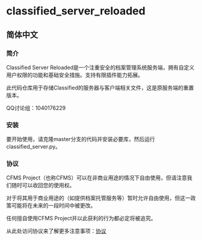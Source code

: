 # classified_server_reloaded
## 简体中文
### 简介
Classified Server Reloaded是一个注重安全的档案管理系统服务端，拥有自定义用户权限的功能和基础安全措施。支持有限插件能力拓展。

此代码仓库用于存储Classified的服务器与客户端相关文件，这是原服务端的重置版本。

QQ讨论组：1040176229

### 安装
要开始使用，请克隆master分支的代码并安装必要库，然后运行classified_server.py。

### 协议
CFMS Project（也称CFMS）可以在非商业用途的情况下自由使用，但请注意我们随时可以收回您的使用权。

对于将其用于商业用途的（如提供档案托管服务等）暂时允许自由使用，但这一政策可能将在未来的一段时间中被更改。

任何擅自使用CFMS Project并以此获利的行为都必定将被追究。

从此处访问协议来了解更多注意事项：<a href=./LICENSE>协议</a>
